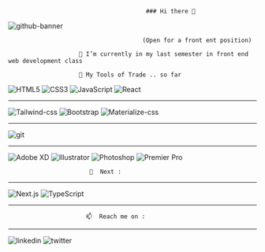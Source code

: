                                            
                                           ### Hi there 👋
                                           
![github-banner](https://user-images.githubusercontent.com/40460234/159689728-5a34e6c8-4598-46d4-ba83-844177cb9015.jpg)
                                          
                                          (Open for a front ent position)
                                          
                        🔭 I’m currently in my last semester in front end web development class
                        
                        🔭 My Tools of Trade .. so far
                        
![HTML5](https://img.shields.io/badge/html5-%23E34F26.svg?style=for-the-badge&logo=html5&logoColor=white)
![CSS3](https://img.shields.io/badge/css3-%231572B6.svg?style=for-the-badge&logo=css3&logoColor=white)
![JavaScript](https://img.shields.io/badge/javascript-%23323330.svg?style=for-the-badge&logo=javascript&logoColor=%23F7DF1E)
![React](https://img.shields.io/badge/react-%23007ACC.svg?style=for-the-badge&logo=react&logoColor=white)


------

![Tailwind-css](https://img.shields.io/badge/tailwind%20css-%23007ACC.svg?style=for-the-badge&logo=tailwindcss&logoColor=white)
![Bootstrap](https://img.shields.io/badge/bootstrap-%23007ACC.svg?style=for-the-badge&logo=bootstrap&logoColor=white)
![Materialize-css](https://img.shields.io/badge/materializecss-%23007ACC.svg?style=for-the-badge&logo=materializecss&logoColor=white)

-------
![git](https://img.shields.io/badge/git-%23007ACC.svg?style=for-the-badge&logo=git&logoColor=white)

-------
![Adobe XD](https://img.shields.io/badge/adobe%20xd-%80xd?style=for-the-badge&logo=adobexd&logoColor=black)
![Illustrator](https://img.shields.io/badge/illustrator-%23007ACC.svg?style=for-the-badge&logo=illustrator&logoColor=white)
![Photoshop](https://img.shields.io/badge/phtoshop-%23007ACC.svg?style=for-the-badge&logo=photoshop&logoColor=white)
![Premier Pro](https://img.shields.io/badge/premierpro-%23007ACC.svg?style=for-the-badge&logo=premierpro&logoColor=white)


                           🔭  Next :

-----------
![Next.js](https://img.shields.io/badge/nextjs-%23007ACC.svg?style=for-the-badge&logo=next.js&logoColor=white)
![TypeScript](https://img.shields.io/badge/typescript-%23007ACC.svg?style=for-the-badge&logo=typescript&logoColor=white)

--------

                          📫  Reach me on :
                          
                          
-------------

![linkedin](https://img.shields.io/badge/linkedin-%23007ACC.svg?style=for-the-badge&logo=linkedin&logoColor=white)
![twitter](https://img.shields.io/badge/twitter-%23007ACC.svg?style=for-the-badge&logo=twitter&logoColor=white)

